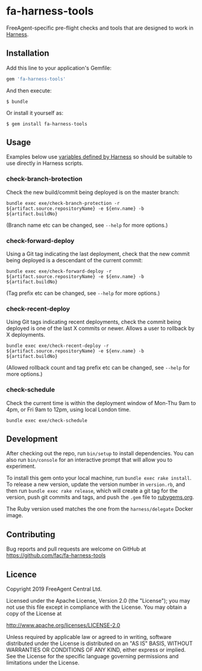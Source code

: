 # fa-harness-tools

FreeAgent-specific pre-flight checks and tools that are designed to work in [Harness](https://harness.io).

## Installation

Add this line to your application's Gemfile:

```ruby
gem 'fa-harness-tools'
```

And then execute:

    $ bundle

Or install it yourself as:

    $ gem install fa-harness-tools

## Usage

Examples below use [variables defined by Harness](https://docs.harness.io/article/9dvxcegm90-variables) so should be suitable to use directly in Harness scripts.

### check-branch-brotection

Check the new build/commit being deployed is on the master branch:

```
bundle exec exe/check-branch-protection -r ${artifact.source.repositoryName} -e ${env.name} -b ${artifact.buildNo}
```

(Branch name etc can be changed, see `--help` for more options.)

### check-forward-deploy

Using a Git tag indicating the last deployment, check that the new commit being deployed is a descendant of the current commit:

```
bundle exec exe/check-forward-deploy -r ${artifact.source.repositoryName} -e ${env.name} -b ${artifact.buildNo}
```

(Tag prefix etc can be changed, see `--help` for more options.)

### check-recent-deploy

Using Git tags indicating recent deployments, check the commit being deployed is one of the last X commits or newer. Allows a user to rollback by X deployments.

```
bundle exec exe/check-recent-deploy -r ${artifact.source.repositoryName} -e ${env.name} -b ${artifact.buildNo}
```

(Allowed rollback count and tag prefix etc can be changed, see `--help` for more options.)

### check-schedule

Check the current time is within the deployment window of Mon-Thu 9am to 4pm, or Fri 9am to 12pm, using local London time.

```
bundle exec exe/check-schedule
```

## Development

After checking out the repo, run `bin/setup` to install dependencies. You can also run `bin/console` for an interactive prompt that will allow you to experiment.

To install this gem onto your local machine, run `bundle exec rake install`. To release a new version, update the version number in `version.rb`, and then run `bundle exec rake release`, which will create a git tag for the version, push git commits and tags, and push the `.gem` file to [rubygems.org](https://rubygems.org).

The Ruby version used matches the one from the `harness/delegate` Docker image.

## Contributing

Bug reports and pull requests are welcome on GitHub at https://github.com/fac/fa-harness-tools

## Licence

Copyright 2019 FreeAgent Central Ltd.

Licensed under the Apache License, Version 2.0 (the "License");
you may not use this file except in compliance with the License.
You may obtain a copy of the License at

   http://www.apache.org/licenses/LICENSE-2.0

Unless required by applicable law or agreed to in writing, software
distributed under the License is distributed on an "AS IS" BASIS,
WITHOUT WARRANTIES OR CONDITIONS OF ANY KIND, either express or implied.
See the License for the specific language governing permissions and
limitations under the License.
